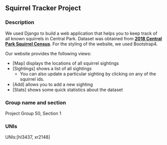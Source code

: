 ## Squirrel Tracker Project
### Description
We used Django to build a web application that helps you to keep track of all known squirrels in Central Park.
Dataset was obtained from [**2018 Central Park Squirrel Census**](https://data.cityofnewyork.us/Environment/2018-Central-Park-Squirrel-Census-Squirrel-Data/vfnx-vebw). 
For the styling of the website, we used Bootstrap4. 

Our website provides the following views:
- [Map] displays the locations of all squirrel sightings
- [Sightings] shows a list of all sightings 
  - You can also update a particular sighting by clicking on any of the squirrel ids.
- [Add] allows you to add a new sighting
- [Stats] shows some quick statistics about the dataset

### Group name and section
Project Group 50, Section 1

### UNIs
UNIs:[hl3437, xr2148]
